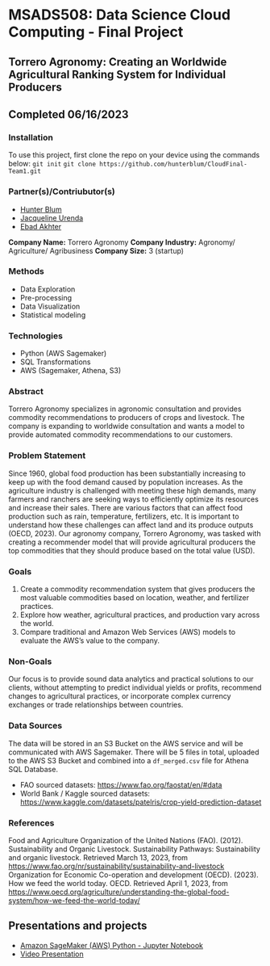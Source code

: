 # MSADS508: Data Science Cloud Computing - Final Project
## Torrero Agronomy: Creating an Worldwide Agricultural Ranking System for Individual Producers

## Completed 06/16/2023

### Installation

To use this project, first clone the repo on your device using the commands below:
`git init`
`git clone https://github.com/hunterblum/CloudFinal-Team1.git`

### Partner(s)/Contriubutor(s)
* [Hunter Blum](https://github.com/hunterblum)
* [Jacqueline Urenda](https://github.com/jackieure)
* [Ebad Akhter](https://github.com/ebadakhter)

**Company Name:** Torrero Agronomy
**Company Industry:** Agronomy/ Agriculture/ Agribusiness
**Company Size:** 3 (startup)

### Methods
* Data Exploration
* Pre-processing
* Data Visualization
* Statistical modeling

### Technologies
* Python (AWS Sagemaker)
* SQL Transformations
* AWS (Sagemaker, Athena, S3)

### Abstract
Torrero Agronomy specializes in agronomic consultation and provides commodity recommendations to producers of crops and livestock. The company is expanding to worldwide consultation and wants a model to provide automated commodity recommendations to our customers.

### Problem Statement
Since 1960, global food production has been substantially increasing to keep up with the food demand caused by population increases. As the agriculture industry is challenged with meeting these high demands, many farmers and ranchers are seeking ways to efficiently optimize its resources and increase their sales. There are various factors that can affect food production such as rain, temperature, fertilizers, etc. It is important to understand how these challenges can affect land and its produce outputs (OECD, 2023). Our agronomy company, Torrero Agronomy, was tasked with creating a recommender model that will provide agricultural producers the top commodities that they should produce based on the total value (USD).

### Goals
1. Create a commodity recommendation system that gives producers the most valuable commodities based on location, weather, and fertilizer practices.
2. Explore how weather, agricultural practices, and production vary across the world. 
3. Compare traditional and Amazon Web Services (AWS) models to evaluate the AWS’s value to the company.


### Non-Goals 
Our focus is to provide sound data analytics and practical solutions to our clients, without attempting to predict individual yields or profits, recommend changes to agricultural practices, or incorporate complex currency exchanges or trade relationships between countries.


### Data Sources
The data will be stored in an S3 Bucket on the AWS service and will be communicated with AWS Sagemaker. There will be 5 files in total, uploaded to the AWS S3 Bucket and combined into a `df_merged.csv` file for Athena SQL Database.

* FAO sourced datasets:
https://www.fao.org/faostat/en/#data
* World Bank / Kaggle sourced datasets:
https://www.kaggle.com/datasets/patelris/crop-yield-prediction-dataset


### References
Food and Agriculture Organization of the United Nations (FAO). (2012). Sustainability and Organic Livestock. Sustainability Pathways: Sustainability and organic livestock. Retrieved March 13, 2023, from https://www.fao.org/nr/sustainability/sustainability-and-livestock
Organization for Economic Co-operation and development (OECD). (2023). How we feed the world today. OECD. Retrieved April 1, 2023, from https://www.oecd.org/agriculture/understanding-the-global-food-system/how-we-feed-the-world-today/ 


## Presentations and projects  
* [Amazon SageMaker (AWS) Python - Jupyter Notebook](https://github.com/lshpaner/sd_streets/blob/main/sd_streets.ipynb)  
* [Video Presentation](https://www.youtube.com/watch?v=zK5_D8_XaYY)  
